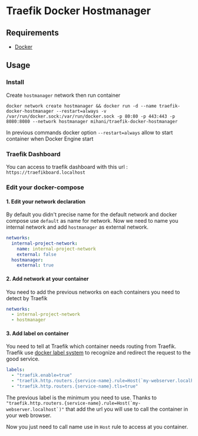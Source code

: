# Traefik Docker Hostmanager

## Requirements

* [Docker](https://docs.docker.com/engine/install/)

## Usage

### Install

Create `hostmanager` network then run container

```shell
docker network create hostmanager && docker run -d --name traefik-docker-hostmanager --restart=always -v /var/run/docker.sock:/var/run/docker.sock -p 80:80 -p 443:443 -p 8080:8080 --network hostmanager mihani/traefik-docker-hostmanager
```

In previous commands docker option `--restart=always` allow to start container when Docker Engine start

### Traefik Dashboard

You can access to traefik dashboard with this url : `https://traefikboard.localhost`

### Edit your docker-compose

#### 1. Edit your network declaration

By default you didn't precise name for the default network and docker compose use `default` as name for network. Now we need to name you internal network and add `hostmanager` as external network.
```yaml
networks:
  internal-project-network:
    name: internal-project-network
    external: false
  hostmanager:
    external: true
```

#### 2. Add network at your container

You need to add the previous networks on each containers you need to detect by Traefik

```yaml
networks:
  - internal-project-network
  - hostmanager
```

#### 3. Add label on container

You need to tell at Traefik which container needs routing from Traefik. Traefik use [docker label system](https://docs.docker.com/config/labels-custom-metadata/) to recognize and redirect the request to the good service.
```yaml
labels:
  - "traefik.enable=true"
  - "traefik.http.routers.{service-name}.rule=Host(`my-webserver.localhost`)"
  - "traefik.http.routers.{service-name}.tls=true"
```
The previous label is the minimum you need to use. Thanks to ``"traefik.http.routers.{service-name}.rule=Host(`my-webserver.localhost`)"`` that add the url you will use to call the container in your web browser.


Now you just need to call name use in `Host` rule to access at you container.
